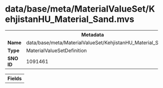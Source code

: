 <h1>data/base/meta/MaterialValueSet/KehjistanHU_Material_Sand.mvs</h1><table><tr><th colspan="100%">Metadata</th></tr><tr><td><b>Name</b></td><td>data/base/meta/MaterialValueSet/KehjistanHU_Material_Sand.mvs</td></tr><tr><td><b>Type</b></td><td>MaterialValueSetDefinition</td></tr><tr><td><b>SNO ID</b></td><td>1091461</td></tr></table>

<table><tr><th colspan="100%">Fields</th></tr></table>

